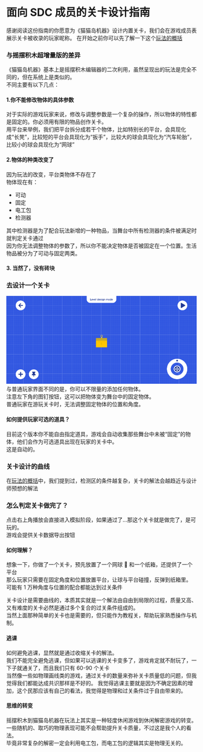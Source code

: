 # 面向 SDC 成员的关卡设计指南

感谢阅读这份指南的你愿意为《猫猫岛机器》设计内置关卡，我们会在游戏成员表展示关卡被收录的玩家昵称。
在开始之前你可以先了解一下这个[玩法的概括](/howtoplay.md)

### 与摇摆积木超增量版的差异

《猫猫岛机器》基本上是摇摆积木编辑器的二次利用，虽然呈现出的玩法是完全不同的，但在系统上是类似的。  
不同主要有以下几点：

#### 1.你不能修改物体的具体参数

对于实际的游戏玩家来说，修改与调整参数是一个复杂的操作，所以物体的特性都是固定的。你必须用有限的物品创作关卡。  
用平台来举例，我们把平台拆分成若干个物体，比如特别长的平台，会具现化成“长凳”，比较短的平台会具现化为“扳手”，比较大的球会具现化为“汽车轮胎”，比较小的球会具现化为“网球”

#### 2.物体的种类改变了

因为玩法的改变，平台类物体不存在了  
物体现在有：

- 可动
- 固定
- 电工包
- 检测器

其中检测器是为了配合玩法新增的一种物品，当舞台中所有检测器的条件被满足时就判定关卡通过  
因为你无法调整物体的参数了，所以你不能决定物体是否被固定在一个位置。生活物品被分为了可动与固定两类。

#### 3. 当然了，没有砖块

### 去设计一个关卡

![调整工具](assets/6.png ":size=750")  
与普通玩家界面不同的是，你可以不限量的添加任何物体。  
注意左下角的图钉按钮，这可以把物体变为舞台中的固定物体。  
普通玩家在游玩关卡时，无法调整固定物体的位置和角度。

#### 如何提供玩家可选的道具？

目前这个版本你不能自由指定道具，游戏会自动收集那些舞台中未被“固定”的物体，他们会作为可选道具出现在玩家的关卡中。  
这是自动的。

### 关卡设计的曲线

在[玩法的概括](/howtoplay.md)中，我们提到过，检测区的条件越复杂，关卡的解法会越趋近与设计师预想的解法

### 怎么判定关卡做完了？

点击右上角播放会直接进入模拟阶段，如果通过了...那这个关卡就是做完了，是可玩的。  
游戏会提供关卡数据导出按钮

#### 如何理解？

想象一下，你做了一个关卡，预先放置了一个网球 🎾 和一个纸箱，还提供了一个平台  
那么玩家只需要在固定角度和位置放置平台，让球与平台碰撞，反弹到纸箱里。  
可能有 1 万种角度与位置的配合都能达到过关条件

关卡设计是需要曲线的，本质其实就是一个解法由自由到局限的过程，质量又高、又有难度的关卡必然是通过多个复合的过关条件组成的。  
当然上面那种简单的关卡也是需要的，但只能作为教程关，帮助玩家熟悉操作与机制。

#### 逃课

如何避免逃课，显然就是通过收缩关卡的解法。  
我们不能完全避免逃课，但如果可以逃课的关卡变多了，游戏肯定就不耐玩了，一下子就通关了，而且我们只有 60-90 个关卡  
当然像一些如物理画线类的游戏，通过关卡的数量来弥补关卡质量低的问题，但我觉得我们都能达成共识那样是不好的。
我觉得逃课主要就是因为不确定因素的增加，这个民那应该有自己的看法，我觉得是物理和过关条件过于自由带来的。

#### 思维的转变

摇摆积木到猫猫岛机器在玩法上其实是一种轻度休闲游戏到休闲解密游戏的转变。  
一些随机的、取巧的物理表现可能不会帮助提升关卡质量，不过这是我个人的看法。  
毕竟非常复杂的解密一定会利用电工包，而电工包的逻辑其实是物理无关的。
